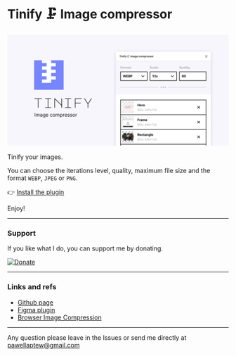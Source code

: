 # Tinify 🗜️ Image compressor

![Plugin preview](preview.webp)

Tinify your images.

You can choose the iterations level, quality, maximum file size and the format `WEBP`, `JPEG` or `PNG`.

👉 [Install the plugin](https://www.figma.com/community/plugin/1127372261563355491)

Enjoy!

---

### Support

If you like what I do, you can support me by donating.

[![Donate](https://img.shields.io/badge/donate-now-green.svg?style=flat-square)](https://www.paypal.me/PavelLaptev)

---

### Links and refs

- [Github page](https://github.com/PavelLaptev/tinify-Image-compressor-figma)
- [Figma plugin](https://www.figma.com/community/plugin/1127372261563355491)
- [Browser Image Compression](https://github.com/Donaldcwl/browser-image-compression#readme)

---

Any question please leave in the Issues or send me directly at [pawellaptew@gmail.com](mailto:pawellaptew@gmail.com)
